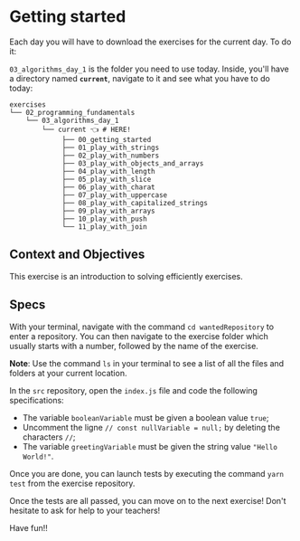 # Getting started

Each day you will have to download the exercises for the current day. To do it:

`03_algorithms_day_1` is the folder you need to use today.
Inside, you'll have a directory named **`current`**, navigate to it and see what you have to do today:

```shell
exercises
└── 02_programming_fundamentals
    └── 03_algorithms_day_1
        └── current 👈 # HERE!
             ├── 00_getting_started
             ├── 01_play_with_strings
             ├── 02_play_with_numbers
             ├── 03_play_with_objects_and_arrays
             ├── 04_play_with_length
             ├── 05_play_with_slice
             ├── 06_play_with_charat
             ├── 07_play_with_uppercase
             ├── 08_play_with_capitalized_strings
             ├── 09_play_with_arrays
             ├── 10_play_with_push
             └── 11_play_with_join
```

## Context and Objectives

This exercise is an introduction to solving efficiently exercises.

## Specs

With your terminal, navigate with the command `cd wantedRepository` to enter a repository.
You can then navigate to the exercise folder which usually starts with a number, followed by the name of the exercise.

**Note**: Use the command `ls` in your terminal to see a list of all the files and folders at your current location.

In the `src` repository, open the `index.js` file and code the following specifications:

- The variable `booleanVariable` must be given a boolean value `true`;
- Uncomment the ligne `// const nullVariable = null;` by deleting the characters `//`;
- The variable `greetingVariable` must be given the string value `"Hello World!"`.

Once you are done, you can launch tests by executing the command `yarn test` from the exercise repository.

Once the tests are all passed, you can move on to the next exercise!
Don't hesitate to ask for help to your teachers!

Have fun!!
